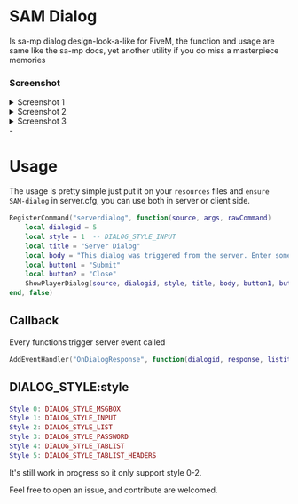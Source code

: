 # SAM Dialog
Is sa-mp dialog design-look-a-like for FiveM, the function and usage are same like the sa-mp docs, yet another utility if you do miss a masterpiece memories

### Screenshot
<details>
  <summary>Screenshot 1</summary>
  <img src="./images/1.png" alt="Screenshot 1">
</details>

<details>
  <summary>Screenshot 2</summary>
  <img src="./images/2.png" alt="Screenshot 2">
</details>

<details>
  <summary>Screenshot 3</summary>
  <img src="./images/3.png" alt="Screenshot 3">
</details>- 


# Usage
The usage is pretty simple just put it on your `resources` files and `ensure SAM-dialog` in server.cfg, you can use both in server or client side.

```lua
RegisterCommand("serverdialog", function(source, args, rawCommand)
    local dialogid = 5
    local style = 1  -- DIALOG_STYLE_INPUT
    local title = "Server Dialog"
    local body = "This dialog was triggered from the server. Enter some text:"
    local button1 = "Submit"
    local button2 = "Close"
    ShowPlayerDialog(source, dialogid, style, title, body, button1, button2)
end, false)
```


## Callback

Every functions trigger  server event called 

```lua
AddEventHandler("OnDialogResponse", function(dialogid, response, listitem, inputtext)end)
```

## DIALOG_STYLE:style

```lua
Style 0: DIALOG_STYLE_MSGBOX
Style 1: DIALOG_STYLE_INPUT
Style 2: DIALOG_STYLE_LIST
Style 3: DIALOG_STYLE_PASSWORD
Style 4: DIALOG_STYLE_TABLIST
Style 5: DIALOG_STYLE_TABLIST_HEADERS
```


It's still work in progress so it only support style 0-2.

Feel free to open an issue, and contribute are welcomed.